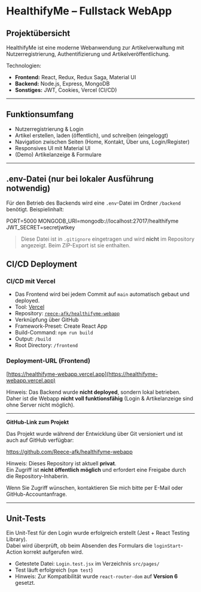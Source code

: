 # HealthifyMe – Fullstack WebApp

## Projektübersicht

HealthifyMe ist eine moderne Webanwendung zur Artikelverwaltung mit Nutzerregistrierung, Authentifizierung und Artikelveröffentlichung.

Technologien:

- **Frontend:** React, Redux, Redux Saga, Material UI
- **Backend:** Node.js, Express, MongoDB
- **Sonstiges:** JWT, Cookies, Vercel (CI/CD)

---

## Funktionsumfang

- Nutzerregistrierung & Login
- Artikel erstellen, laden (öffentlich), und schreiben (eingeloggt)
- Navigation zwischen Seiten (Home, Kontakt, Über uns, Login/Register)
- Responsives UI mit Material UI
- (Demo) Artikelanzeige & Formulare

---

## .env-Datei (nur bei lokaler Ausführung notwendig)

Für den Betrieb des Backends wird eine `.env`-Datei im Ordner `/backend` benötigt. Beispielinhalt:

PORT=5000
MONGODB_URI=mongodb://localhost:27017/healthifyme
JWT_SECRET=secretjwtkey

> Diese Datei ist in `.gitignore` eingetragen und wird **nicht** im Repository angezeigt.
> Beim ZIP-Export ist sie enthalten.

## CI/CD Deployment

### CI/CD mit Vercel

- Das Frontend wird bei jedem Commit auf `main` automatisch gebaut und deployed.
- Tool: [Vercel](https://vercel.com)
- Repository: [`reece-afk/healthifyme-webapp`](https://github.com/reece-afk/healthifyme-webapp)
- Verknüpfung über GitHub
- Framework-Preset: Create React App
- Build-Command: `npm run build`
- Output: `/build`
- Root Directory: `/frontend`

### Deployment-URL (Frontend)

[https://healthifyme-webapp.vercel.app](https://healthifyme-webapp.vercel.app)

Hinweis: Das Backend wurde **nicht deployed**, sondern lokal betrieben.
Daher ist die Webapp **nicht voll funktionsfähig** (Login & Artikelanzeige sind ohne Server nicht möglich).

---

**GitHub-Link zum Projekt**

Das Projekt wurde während der Entwicklung über Git versioniert und ist auch auf GitHub verfügbar:

https://github.com/Reece-afk/healthifyme-webapp

Hinweis:
Dieses Repository ist aktuell **privat**.  
Ein Zugriff ist **nicht öffentlich möglich** und erfordert eine Freigabe durch die Repository-Inhaberin.

Wenn Sie Zugriff wünschen, kontaktieren Sie mich bitte per E-Mail oder GitHub-Accountanfrage.

---

## Unit-Tests

Ein Unit-Test für den Login wurde erfolgreich erstellt (Jest + React Testing Library).  
Dabei wird überprüft, ob beim Absenden des Formulars die `loginStart`-Action korrekt aufgerufen wird.

- Getestete Datei: `Login.test.jsx` im Verzeichnis `src/pages/`
- Test läuft erfolgreich (`npm test`)
- Hinweis: Zur Kompatibilität wurde `react-router-dom` auf **Version 6** gesetzt.
